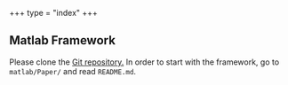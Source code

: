 +++
type = "index"
+++

<!-- Bitzer J, Kissner S, Holube I (2016). Privacy-Aware Acoustic Assessments of Everyday Life. Journal of the Audio Engineering Society, 64(6), 395-404. <a href="http://www.aes.org/e-lib/browse.cfm?elib=18298">Download the OpenAccess paper from the Journal of the Audio Engineering Society</a>. -->


## Matlab Framework

Please clone the <a href="https://tgm-git.jade-hs.de/pub/AES2016_NoiseSynthesis.git">Git repository.</a> In order to start with the framework, go to ```matlab/Paper/``` and read ```README.md```.
